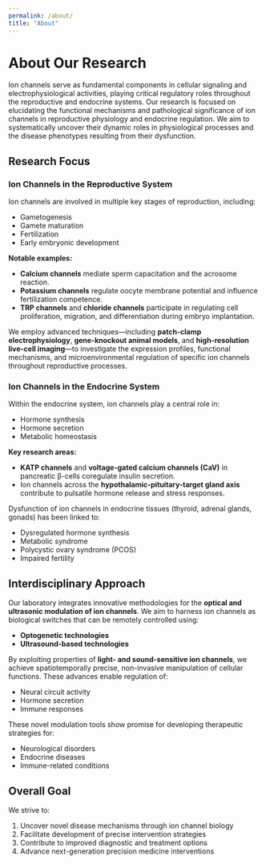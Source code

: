 ```yaml
---
permalink: /about/
title: "About"
---
```


# About Our Research

Ion channels serve as fundamental components in cellular signaling and electrophysiological activities, playing critical regulatory roles throughout the reproductive and endocrine systems. Our research is focused on elucidating the functional mechanisms and pathological significance of ion channels in reproductive physiology and endocrine regulation. We aim to systematically uncover their dynamic roles in physiological processes and the disease phenotypes resulting from their dysfunction.

## Research Focus

### Ion Channels in the Reproductive System
Ion channels are involved in multiple key stages of reproduction, including:
- Gametogenesis
- Gamete maturation
- Fertilization
- Early embryonic development

**Notable examples:**
- **Calcium channels** mediate sperm capacitation and the acrosome reaction.
- **Potassium channels** regulate oocyte membrane potential and influence fertilization competence.
- **TRP channels** and **chloride channels** participate in regulating cell proliferation, migration, and differentiation during embryo implantation.

We employ advanced techniques—including **patch-clamp electrophysiology**, **gene-knockout animal models**, and **high-resolution live-cell imaging**—to investigate the expression profiles, functional mechanisms, and microenvironmental regulation of specific ion channels throughout reproductive processes.

### Ion Channels in the Endocrine System
Within the endocrine system, ion channels play a central role in:
- Hormone synthesis
- Hormone secretion
- Metabolic homeostasis

**Key research areas:**
- **KATP channels** and **voltage-gated calcium channels (CaV)** in pancreatic β-cells coregulate insulin secretion.
- Ion channels across the **hypothalamic-pituitary-target gland axis** contribute to pulsatile hormone release and stress responses.

Dysfunction of ion channels in endocrine tissues (thyroid, adrenal glands, gonads) has been linked to:
- Dysregulated hormone synthesis
- Metabolic syndrome
- Polycystic ovary syndrome (PCOS)
- Impaired fertility

## Interdisciplinary Approach

Our laboratory integrates innovative methodologies for the **optical and ultrasonic modulation of ion channels**. We aim to harness ion channels as biological switches that can be remotely controlled using:

- **Optogenetic technologies**
- **Ultrasound-based technologies**

By exploiting properties of **light- and sound-sensitive ion channels**, we achieve spatiotemporally precise, non-invasive manipulation of cellular functions. These advances enable regulation of:

- Neural circuit activity
- Hormone secretion
- Immune responses

These novel modulation tools show promise for developing therapeutic strategies for:

- Neurological disorders
- Endocrine diseases
- Immune-related conditions

## Overall Goal

We strive to:
1. Uncover novel disease mechanisms through ion channel biology
2. Facilitate development of precise intervention strategies
3. Contribute to improved diagnostic and treatment options
4. Advance next-generation precision medicine interventions
